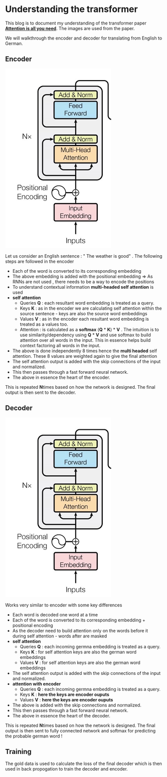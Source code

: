# Understanding the transformer

This blog is to document my understanding of the transformer paper [**Attention is all you need**](https://arxiv.org/pdf/1706.03762.pdf). The images are used from the paper.

We will walkthrough the encoder and decoder for translating from English to German.

## Encoder

![](./images/ED5D51EE-68D6-4BBB-8855-2B0FBB686DF5_4_5005_c.jpeg?raw=true)

Let us consider an English sentence : " The weather is good" . The following steps are followed in the encoder

- Each of the word is converted to its corresponding embedding 
- The above embedding is added with the positional embedding => As RNNs are not used , there needs to be a way to encode the positions
- To understand contextual information **multi-headed self attention** is used
- **self attention** 
  - Queries **Q** : each resultant word embedding is treated as a query.  
  - Keys **K** : as in the encoder we are calculating self attention within the source sentence - keys are also the source word embeddings
  - Values **V** : as in the encoder each resultant word embedding is treated as a values too.
  - Attention : is calculated as a **softmax** (**Q** * **K**) * **V** . The intuition is to use similarity/dependency using **Q** * **V** and use softmax to build attention over all words in the input. This in essence helps build context factoring all words in the input.
- The above is done independently 8 times hence the **multi headed** self attention. These 8 values are weighted again to give the final attention
- The self attention output is added with the skip connections of the input and normalized.
- This then passes through a fast forward neural network. 
- The above in essence the heart of the encoder. 
 
 This is repeated **N**times based on how the network is designed. The final output is then sent to the decoder.
   
  


## Decoder


![](images/3F9D96FC-1F72-4233-9C2D-C3B7661B48D3_4_5005_c.jpeg)

Works very similar to encoder with some key differences

- Each word is decoded one word at a time
- Each of the word is converted to its corresponding embedding + positional encoding 
- As the decoder need to build attention only on the words before it during self attention - words after are masked 
- **self attention** 
  - Queries **Q** : each incoming germna embedding is treated as a query.  
  - Keys **K** : for self attention keys are also the german word embeddings
  - Values **V** : for self attention keys are also the german word embeddings
- The self attention output is added with the skip connections of the input and normalized.
- **attention with encoder** 
  - Queries **Q** : each incoming germna embedding is treated as a query.  
  - Keys **K** : **here the keys are encoder ouputs**
  - Values **V** : **here the keys are encoder ouputs**
- The above is added with the skip connections and normalized.
- This then passes through a fast forward neural network. 
- The above in essence the heart of the decoder. 

This is repeated **N**times based on how the network is designed. The final output is then sent to fully connected network and softmax for predicting the probable german word !

## Training

The gold data is used to calculate the loss of the final decoder which is then used in back propogation to train the decoder and encoder.



